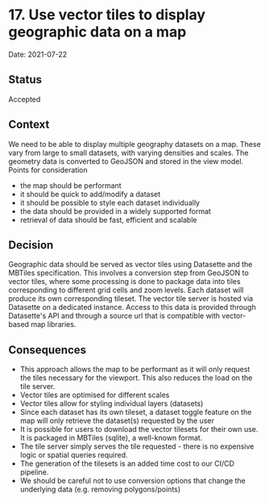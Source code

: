 # 17. Use vector tiles to display geographic data on a map

Date: 2021-07-22

## Status

Accepted

## Context

We need to be able to display multiple geography datasets on a map. These vary from large to small datasets, with varying densities and scales. The geometry data is converted to GeoJSON and stored in the view model. Points for consideration
- the map should be performant
- it should be quick to add/modify a dataset
- it should be possible to style each dataset individually
- the data should be provided in a widely supported format
- retrieval of data should be fast, efficient and scalable

## Decision

Geographic data should be served as vector tiles using Datasette and the MBTiles specification. This involves a conversion step from GeoJSON to vector tiles, where some processing is done to package data into tiles corresponding to different grid cells and zoom levels. Each dataset will produce its own corresponding tileset. The vector tile server is hosted via Datasette on a dedicated instance. Access to this data is provided through Datasette's API and through a source url that is compatible with vector-based map libraries. 

## Consequences

- This approach allows the map to be performant as it will only request the tiles necessary for the viewport. This also reduces the load on the tile server.
- Vector tiles are optimised for different scales 
- Vector tiles allow for styling individual layers (datasets)
- Since each dataset has its own tileset, a dataset toggle feature on the map will only retrieve the dataset(s) requested by the user
- It is possible for users to download the vector tilesets for their own use. It is packaged in MBTiles (sqlite), a well-known format. 
- The tile server simply serves the tile requested - there is no expensive logic or spatial queries required.
- The generation of the tilesets is an added time cost to our CI/CD pipeline. 
- We should be careful not to use conversion options that change the underlying data (e.g. removing polygons/points)
